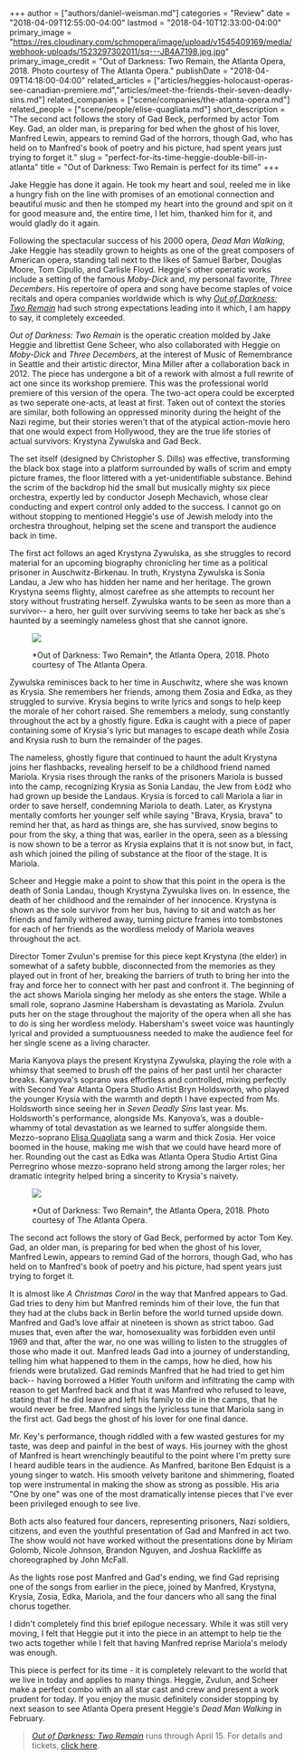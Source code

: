 +++
author = ["authors/daniel-weisman.md"]
categories = "Review"
date = "2018-04-09T12:55:00-04:00"
lastmod = "2018-04-10T12:33:00-04:00"
primary_image = "https://res.cloudinary.com/schmopera/image/upload/v1545409169/media/webhook-uploads/1523297302011/sq---JB4A7198.jpg.jpg"
primary_image_credit = "Out of Darkness: Two Remain, the Atlanta Opera, 2018. Photo courtesy of The Atlanta Opera."
publishDate = "2018-04-09T14:18:00-04:00"
related_articles = ["articles/heggies-holocaust-operas-see-canadian-premiere.md","articles/meet-the-friends-their-seven-deadly-sins.md"]
related_companies = ["scene/companies/the-atlanta-opera.md"]
related_people = ["scene/people/elise-quagliata.md"]
short_description = "The second act follows the story of Gad Beck, performed by actor Tom Key. Gad, an older man, is preparing for bed when the ghost of his lover, Manfred Lewin, appears to remind Gad of the horrors, though Gad, who has held on to Manfred&#039;s book of poetry and his picture, had spent years just trying to forget it."
slug = "perfect-for-its-time-heggie-double-bill-in-atlanta"
title = "Out of Darkness: Two Remain is perfect for its time"
+++

Jake Heggie has done it again. He took my heart and soul, reeled me in like a hungry fish on the line with promises of an emotional connection and beautiful music and then he stomped my heart into the ground and spit on it for good measure and, the entire time, I let him, thanked him for it, and would gladly do it again.

Following the spectacular success of his 2000 opera, *Dead Man Walking*, Jake Heggie has steadily grown to heights as one of the great composers of American opera, standing tall next to the likes of Samuel Barber, Douglas Moore, Tom Cipullo, and Carlisle Floyd. Heggie's other operatic works include a setting of the famous *Moby-Dick* and, my personal favorite, *Three Decembers*. His repertoire of opera and song have become staples of voice recitals and opera companies worldwide which is why [*Out of Darkness: Two Remain*](https://www.atlantaopera.org/performance/darkness-two-remain/) had such strong expectations leading into it which, I am happy to say, it completely exceeded.

*Out of Darkness: Two Remain* is the operatic creation molded by Jake Heggie and librettist Gene Scheer, who also collaborated with Heggie on *Moby-Dick* and *Three Decembers*, at the interest of Music of Remembrance in Seattle and their artistic director, Mina Miller after a collaboration back in 2012. The piece has undergone a bit of a rework with almost a full rewrite of act one since its workshop premiere. This was the professional world premiere of this version of the opera. The two-act opera could be excerpted as two seperate one-acts, at least at first. Taken out of context the stories are similar, both following an oppressed minority during the height of the Nazi regime, but their stories weren't that of the atypical action-movie hero that one would expect from Hollywood, they are the true life stories of actual survivors: Krystyna Zywulska and Gad Beck.

The set itself (designed by Christopher S. Dills) was effective, transforming the black box stage into a platform surrounded by walls of scrim and empty picture frames, the floor littered with a yet-unidentifiable substance. Behind the scrim of the backdrop hid the small but musically mighty six piece orchestra, expertly led by conductor Joseph Mechavich, whose clear conducting and expert control only added to the success. I cannot go on without stopping to mentioned Heggie's use of Jewish melody into the orchestra throughout, helping set the scene and transport the audience back in time.

The first act follows an aged Krystyna Zywulska, as she struggles to record material for an upcoming biography chronicling her time as a political prisoner in Auschwitz-Birkenau. In truth, Krystyna Zywulska is Sonia Landau, a Jew who has hidden her name and her heritage. The grown Krystyna seems flighty, almost carefree as she attempts to recount her story without frustrating herself. Zywulska wants to be seen as more than a survivor-- a hero, her guilt over surviving seems to take her back as she's haunted by a seemingly nameless ghost that she cannot ignore.

<figure data-type="image">

![](https://res.cloudinary.com/schmopera/image/upload/v1545409169/media/webhook-uploads/1523297451517/JB4A7014.jpg.jpg)
<figcaption>*Out of Darkness: Two Remain*, the Atlanta Opera, 2018. Photo courtesy of The Atlanta Opera.</figcaption>
</figure>

Zywulska reminisces back to her time in Auschwitz, where she was known as Krysia. She remembers her friends, among them Zosia and Edka, as they struggled to survive. Krysia begins to write lyrics and songs to help keep the morale of her cohort raised. She remembers a melody, sung constantly throughout the act by a ghostly figure. Edka is caught with a piece of paper containing some of Krysia's lyric but manages to escape death while Zosia and Krysia rush to burn the remainder of the pages.

The nameless, ghostly figure that continued to haunt the adult Krystyna joins her flashbacks, revealing herself to be a childhood friend named Mariola. Krysia rises through the ranks of the prisoners Mariola is bussed into the camp, recognizing Krysia as Sonia Landau, the Jew from Łódź who had grown up beside the Landaus. Krysia is forced to call Mariola a liar in order to save herself, condemning Mariola to death. Later, as Krystyna mentally comforts her younger self while saying "Brava, Krysia, brava" to remind her that, as hard as things are, she has survived, snow begins to pour from the sky, a thing that was, earlier in the opera, seen as a blessing is now shown to be a terror as Krysia explains that it is not snow but, in fact, ash which joined the piling of substance at the floor of the stage. It is Mariola.

Scheer and Heggie make a point to show that this point in the opera is the death of Sonia Landau, though Krystyna Zywulska lives on. In essence, the death of her childhood and the remainder of her innocence. Krystyna is shown as the sole survivor from her bus, having to sit and watch as her friends and family withered away, turning picture frames into tombstones for each of her friends as the wordless melody of Mariola weaves throughout the act.

Director Tomer Zvulun's premise for this piece kept Krystyna (the elder) in somewhat of a safety bubble, disconnected from the memories as they played out in front of her, breaking the barriers of truth to bring her into the fray and force her to connect with her past and confront it. The beginning of the act shows Mariola singing her melody as she enters the stage. While a small role, soprano Jasmine Habersham is devastating as Mariola. Zvulun puts her on the stage throughout the majority of the opera when all she has to do is sing her wordless melody. Habersham's sweet voice was hauntingly lyrical and provided a sumptuousness needed to make the audience feel for her single scene as a living character. 

Maria Kanyova plays the present Krystyna Zywulska, playing the role with a whimsy that seemed to brush off the pains of her past until her character breaks. Kanyova's soprano was effortless and controlled, mixing perfectly with Second Year Atlanta Opera Studio Artist Bryn Holdsworth, who played the younger Krysia with the warmth and depth I have expected from Ms. Holdsworth since seeing her in *Seven Deadly Sins* last year. Ms. Holdsworth's performance, alongside Ms. Kanyova’s, was a double-whammy of total devastation as we learned to suffer alongside them. Mezzo-soprano [Elisa Quagliata](/scene/people/elise-quagliata/) sang a warm and thick Zosia. Her voice boomed in the house, making me wish that we could have heard more of her. Rounding out the cast as Edka was Atlanta Opera Studio Artist Gina Perregrino whose mezzo-soprano held strong among the larger roles; her dramatic integrity helped bring a sincerity to Krysia's naivety.

<figure data-type="image">

![](https://res.cloudinary.com/schmopera/image/upload/v1545409169/media/webhook-uploads/1523297588355/JB4A6348.jpg.jpg)
<figcaption>*Out of Darkness: Two Remain*, the Atlanta Opera, 2018. Photo courtesy of The Atlanta Opera.</figcaption>
</figure>

The second act follows the story of Gad Beck, performed by actor Tom Key. Gad, an older man, is preparing for bed when the ghost of his lover, Manfred Lewin, appears to remind Gad of the horrors, though Gad, who has held on to Manfred's book of poetry and his picture, had spent years just trying to forget it.

It is almost like *A Christmas Carol* in the way that Manfred appears to Gad. Gad tries to deny him but Manfred reminds him of their love, the fun that they had at the clubs back in Berlin before the world turned upside down. Manfred and Gad’s love affair at nineteen is shown as strict taboo. Gad muses that, even after the war, homosexuality was forbidden even until 1969 and that, after the war, no one was willing to listen to the struggles of those who made it out. Manfred leads Gad into a journey of understanding, telling him what happened to them in the camps, how he died, how his friends were brutalized. Gad reminds Manfred that he had tried to get him back-- having borrowed a Hitler Youth uniform and infiltrating the camp with reason to get Manfred back and that it was Manfred who refused to leave, stating that if he did leave and left his family to die in the camps, that he would never be free. Manfred sings the lyricless tune that Mariola sang in the first act. Gad begs the ghost of his lover for one final dance.

Mr. Key's performance, though riddled with a few wasted gestures for my taste, was deep and painful in the best of ways. His journey with the ghost of Manfred is heart wrenchingly beautiful to the point where I'm pretty sure I heard audible tears in the audience. As Manfred, baritone Ben Edquist is a young singer to watch. His smooth velvety baritone and shimmering, floated top were instrumental in making the show as strong as possible. His aria "One by one" was one of the most dramatically intense pieces that I've ever been privileged enough to see live.

Both acts also featured four dancers, representing prisoners, Nazi soldiers, citizens, and even the youthful presentation of Gad and Manfred in act two. The show would not have worked without the presentations done by Miriam Golomb, Nicole Johnson, Brandon Nguyen, and Joshua Rackliffe as choreographed by John McFall.

As the lights rose post Manfred and Gad's ending, we find Gad reprising one of the songs from earlier in the piece, joined by Manfred, Krystyna, Krysia, Zosia, Edka, Mariola, and the four dancers who all sang the final chorus together.

I didn't completely find this brief epilogue necessary. While it was still very moving, I felt that Heggie put it into the piece in an attempt to help tie the two acts together while I felt that having Manfred reprise Mariola's melody was enough.

This piece is perfect for its time - it is completely relevant to the world that we live in today and applies to many things. Heggie, Zvulun, and Scheer make a perfect combo with an all star cast and crew and present a work prudent for today. If you enjoy the music definitely consider stopping by next season to see Atlanta Opera present Heggie's *Dead Man Walking* in February.

>[*Out of Darkness: Two Remain*](https://www.atlantaopera.org/performance/darkness-two-remain/) runs through April 15. For details and tickets, [click here](https://www.atlantaopera.org/performance/darkness-two-remain/).
